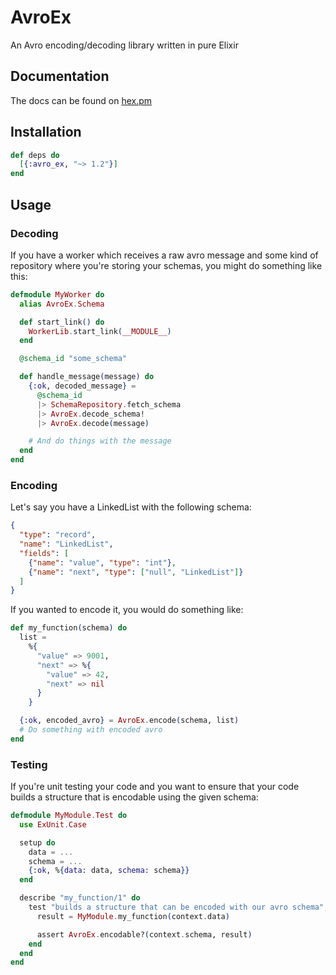 # AvroEx

An Avro encoding/decoding library written in pure Elixir

## Documentation

The docs can be found on [hex.pm](https://hexdocs.pm/avro_ex/AvroEx.html)

## Installation

```elixir
def deps do
  [{:avro_ex, "~> 1.2"}]
end
```

## Usage

### Decoding

If you have a worker which receives a raw avro message and some kind of
repository where you're storing your schemas, you might do something like this:

```elixir
defmodule MyWorker do
  alias AvroEx.Schema

  def start_link() do
    WorkerLib.start_link(__MODULE__)
  end

  @schema_id "some_schema"

  def handle_message(message) do
    {:ok, decoded_message} =
      @schema_id
      |> SchemaRepository.fetch_schema
      |> AvroEx.decode_schema!
      |> AvroEx.decode(message)

    # And do things with the message
  end
end
```

### Encoding

Let's say you have a LinkedList with the following schema:

```json
{
  "type": "record",
  "name": "LinkedList",
  "fields": [
    {"name": "value", "type": "int"},
    {"name": "next", "type": ["null", "LinkedList"]}
  ]
}
```

If you wanted to encode it, you would do something like:

```elixir
def my_function(schema) do
  list =
    %{
      "value" => 9001,
      "next" => %{
        "value" => 42,
        "next" => nil
      }
    }

  {:ok, encoded_avro} = AvroEx.encode(schema, list)
  # Do something with encoded avro
end
```

### Testing

If you're unit testing your code and you want to ensure that your code builds a
structure that is encodable using the given schema:

```elixir
defmodule MyModule.Test do
  use ExUnit.Case

  setup do
    data = ...
    schema = ...
    {:ok, %{data: data, schema: schema}}
  end

  describe "my_function/1" do
    test "builds a structure that can be encoded with our avro schema", context do
      result = MyModule.my_function(context.data)

      assert AvroEx.encodable?(context.schema, result)
    end
  end
end
```
